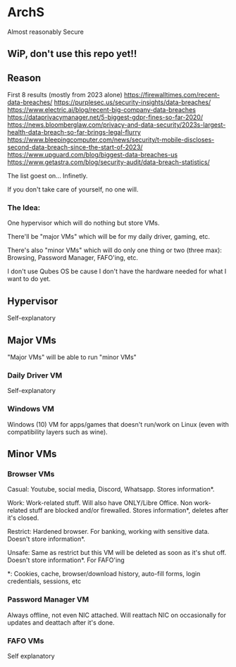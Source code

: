 # ArchS
Almost reasonably Secure

## WiP, don't use this repo yet!!

## Reason
First 8 results (mostly from 2023 alone)
https://firewalltimes.com/recent-data-breaches/
https://purplesec.us/security-insights/data-breaches/
https://www.electric.ai/blog/recent-big-company-data-breaches
https://dataprivacymanager.net/5-biggest-gdpr-fines-so-far-2020/
https://news.bloomberglaw.com/privacy-and-data-security/2023s-largest-health-data-breach-so-far-brings-legal-flurry
https://www.bleepingcomputer.com/news/security/t-mobile-discloses-second-data-breach-since-the-start-of-2023/
https://www.upguard.com/blog/biggest-data-breaches-us
https://www.getastra.com/blog/security-audit/data-breach-statistics/

The list goest on... Infinetly.

If you don't take care of yourself, no one will.

### The Idea:

One hypervisor which will do nothing but store VMs.

There'll be "major VMs" which will be for my daily driver, gaming, etc.

There's also "minor VMs" which will do only one thing or two (three max): Browsing, Password Manager, FAFO'ing, etc.

I don't use Qubes OS be cause I don't have the hardware needed for what I want to do yet.
## Hypervisor
Self-explanatory
## Major VMs
"Major VMs" will be able to run "minor VMs"
### Daily Driver VM
Self-explanatory
### Windows VM
Windows (10) VM for apps/games that doesn't run/work on Linux (even with compatibility layers such as wine).
## Minor VMs
### Browser VMs
Casual: Youtube, social media, Discord, Whatsapp. Stores information*.

Work: Work-related stuff. Will also have ONLY/Libre Office. Non work-related stuff are blocked and/or firewalled. Stores information*, deletes after it's closed.

Restrict: Hardened browser. For banking, working with sensitive data. Doesn't store information*.

Unsafe: Same as restrict but this VM will be deleted as soon as it's shut off. Doesn't store information*. For FAFO'ing

*: Cookies, cache, browser/download history, auto-fill forms, login credentials, sessions, etc
### Password Manager VM
Always offline, not even NIC attached. Will reattach NIC on occasionally for updates and deattach after it's done.
### FAFO VMs
Self explanatory
